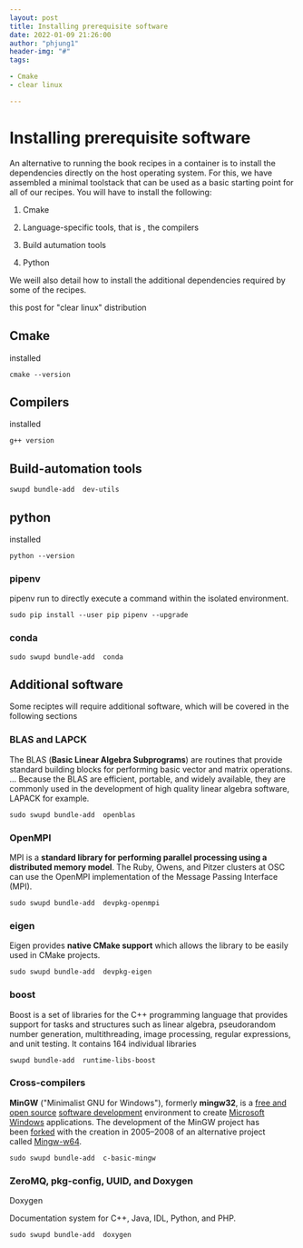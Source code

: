 ```yaml
---
layout: post
title: Installing prerequisite software
date: 2022-01-09 21:26:00
author: "phjung1"
header-img: "#"
tags:

- Cmake
- clear linux

---
```


# Installing prerequisite software

An alternative to running the book recipes in a container is to install the dependencies directly on the host operating system. For this, we have assembled a minimal toolstack that can be used as a basic starting point for all of our recipes. You will have to install the following:

1. Cmake

2. Language-specific tools, that is , the compilers

3. Build autumation tools

4. Python

We weill also detail how to install the additional dependencies required by some of the recipes.

this post for "clear linux" distribution

## Cmake

installed

    cmake --version

## Compilers

installed

    g++ version

## Build-automation tools

    swupd bundle-add  dev-utils

## python

installed

    python --version

### **pipenv**

pipenv run to directly execute a command within the isolated environment.

    sudo pip install --user pip pipenv --upgrade

### conda

    sudo swupd bundle-add  conda

## Additional software

Some reciptes will require additional software, which will be covered in the following sections

### BLAS and LAPCK

The BLAS (**Basic Linear Algebra Subprograms**) are routines that provide standard building blocks for performing basic vector and matrix operations. ... Because the BLAS are efficient, portable, and widely available, they are commonly used in the development of high quality linear algebra software, LAPACK for example.

    sudo swupd bundle-add  openblas

### OpenMPI

MPI is a **standard library for performing parallel processing using a distributed memory model**. The Ruby, Owens, and Pitzer clusters at OSC can use the OpenMPI implementation of the Message Passing Interface (MPI).

    sudo swupd bundle-add  devpkg-openmpi

### eigen

Eigen provides **native CMake support** which allows the library to be easily used in CMake projects.

    sudo swupd bundle-add  devpkg-eigen

### boost

Boost is a set of libraries for the C++ programming language that provides support for tasks and structures such as linear algebra, pseudorandom number generation, multithreading, image processing, regular expressions, and unit testing. It contains 164 individual libraries

    swupd bundle-add  runtime-libs-boost

### Cross-compilers

**MinGW** ("Minimalist GNU for Windows"), formerly **mingw32**, is a [free and open source](https://en.wikipedia.org/wiki/Free_and_open-source_software "Free and open-source software") [software development](https://en.wikipedia.org/wiki/Software_development "Software development") environment to create [Microsoft Windows](https://en.wikipedia.org/wiki/Microsoft_Windows "Microsoft Windows") applications. The development of the MinGW project has been [forked](https://en.wikipedia.org/wiki/Software_forking "Software forking") with the creation in 2005–2008 of an alternative project called [Mingw-w64](https://en.wikipedia.org/wiki/Mingw-w64 "Mingw-w64").

    sudo swupd bundle-add  c-basic-mingw

### ZeroMQ, pkg-config, UUID, and Doxygen

  Doxygen

Documentation system for C++, Java, IDL, Python, and PHP. 

    sudo swupd bundle-add  doxygen
